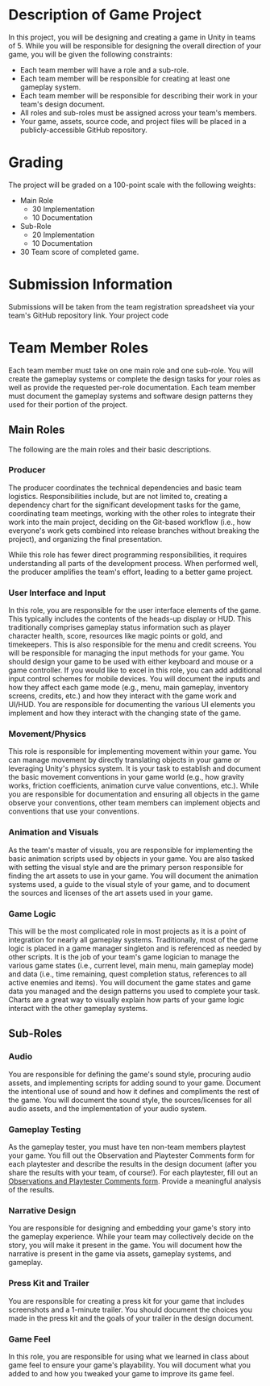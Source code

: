 # Description of Game Project

In this project, you will be designing and creating a game in Unity in teams of 5. While you will be responsible for designing the overall direction of your game, you will be given the following constraints:
* Each team member will have a role and a sub-role.
* Each team member will be responsible for creating at least one gameplay system.
* Each team member will be responsible for describing their work in your team's design document. 
* All roles and sub-roles must be assigned across your team's members.
* Your game, assets, source code, and project files will be placed in a publicly-accessible GitHub repository.

# Grading

The project will be graded on a 100-point scale with the following weights:
* Main Role
  * 30 Implementation
  * 10 Documentation
* Sub-Role
  * 20 Implementation
  * 10 Documentation
* 30 Team score of completed game.

# Submission Information

Submissions will be taken from the team registration spreadsheet via your team's GitHub repository link. Your project code

# Team Member Roles

Each team member must take on one main role and one sub-role. You will create the gameplay systems or complete the design tasks for your roles as well as provide the requested per-role documentation. Each team member must document the gameplay systems and software design patterns they used for their portion of the project.

## Main Roles

The following are the main roles and their basic descriptions.


### Producer

The producer coordinates the technical dependencies and basic team logistics. Responsibilities include, but are not limited to, creating a dependency chart for the significant development tasks for the game, coordinating team meetings, working with the other roles to integrate their work into the main project, deciding on the Git-based workflow (i.e., how everyone's work gets combined into release branches without breaking the project), and organizing the final presentation.

While this role has fewer direct programming responsibilities, it requires understanding all parts of the development process. When performed well, the producer amplifies the team's effort, leading to a better game project.

### User Interface and Input

In this role, you are responsible for the user interface elements of the game. This typically includes the contents of the heads-up display or HUD. This traditionally comprises gameplay status information such as player character health, score, resources like magic points or gold,  and timekeepers. This is also responsible for the menu and credit screens. You will be responsible for managing the input methods for your game. You should design your game to be used with either keyboard and mouse or a game controller. If you would like to excel in this role, you can add additional input control schemes for mobile devices. You will document the inputs and how they affect each game mode (e.g., menu, main gameplay, inventory screens, credits, etc.) and how they interact with the game work and UI/HUD. You are responsible for documenting the various UI elements you implement and how they interact with the changing state of the game.

### Movement/Physics

This role is responsible for implementing movement within your game. You can manage movement by directly translating objects in your game or leveraging Unity's physics system. It is your task to establish and document the basic movement conventions in your game world (e.g., how gravity works, friction coefficients, animation curve value conventions, etc.). While you are responsible for documentation and ensuring all objects in the game observe your conventions, other team members can implement objects and conventions that use your conventions.

### Animation and Visuals

As the team's master of visuals, you are responsible for implementing the basic animation scripts used by objects in your game. You are also tasked with setting the visual style and are the primary person responsible for finding the art assets to use in your game. You will document the animation systems used, a guide to the visual style of your game, and to document the sources and licenses of the art assets used in your game. 


### Game Logic

This will be the most complicated role in most projects as it is a point of integration for nearly all gameplay systems. Traditionally, most of the game logic is placed in a game manager singleton and is referenced as needed by other scripts. It is the job of your team's game logician to manage the various game states (i.e., current level, main menu, main gameplay mode) and data (i.e., time remaining, quest completion status, references to all active enemies and items).  You will document the game states and game data you managed and the design patterns you used to complete your task. Charts are a great way to visually explain how parts of your game logic interact with the other gameplay systems.

## Sub-Roles



### Audio

You are responsible for defining the game's sound style, procuring audio assets, and implementing scripts for adding sound to your game. Document the intentional use of sound and how it defines and compliments the rest of the game. You will document the sound style, the sources/licenses for all audio assets, and the implementation of your audio system.

### Gameplay Testing

As the gameplay tester, you must have ten non-team members playtest your game. You fill out the Observation and Playtester Comments form for each playtester and describe the results in the design document (after you share the results with your team, of course!). For each playtester, fill out an [Observations and Playtester Comments form](https://docs.google.com/document/d/1oW7AulzjpEocDmMikRL0S0PKxlRrOxsEEP7KB-nGg-A/edit?usp=sharing). Provide a meaningful analysis of the results.

### Narrative Design

You are responsible for designing and embedding your game's story into the gameplay experience. While your team may collectively decide on the story, you will make it present in the game. You will document how the narrative is present in the game via assets, gameplay systems, and gameplay.

### Press Kit and Trailer

You are responsible for creating a press kit for your game that includes screenshots and a 1-minute trailer. You should document the choices you made in the press kit and the goals of your trailer in the design document.

### Game Feel

In this role, you are responsible for using what we learned in class about game feel to ensure your game's playability. You will document what you added to and how you tweaked your game to improve its game feel.


